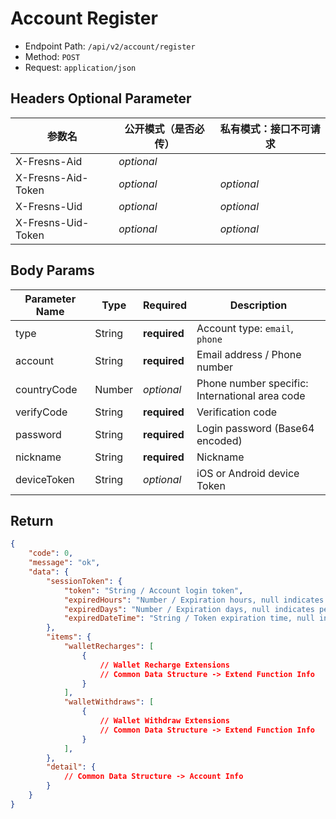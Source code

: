 # Account Register

- Endpoint Path: `/api/v2/account/register`
- Method: `POST`
- Request: `application/json`

## Headers Optional Parameter

| 参数名 | 公开模式（是否必传） | 私有模式：接口不可请求 |
| --- | --- | --- |
| X-Fresns-Aid | *optional* |  |
| X-Fresns-Aid-Token | *optional* | *optional* |
| X-Fresns-Uid | *optional* | *optional* |
| X-Fresns-Uid-Token | *optional* | *optional* |

## Body Params

| Parameter Name | Type | Required | Description |
| --- | --- | --- | --- |
| type | String | **required** | Account type: `email`, `phone` |
| account | String | **required** | Email address / Phone number |
| countryCode | Number | *optional* | Phone number specific: International area code |
| verifyCode | String | **required** | Verification code |
| password | String | **required** | Login password (Base64 encoded) |
| nickname | String | **required** | Nickname |
| deviceToken | String | *optional* | iOS or Android device Token |

## Return

```json
{
    "code": 0,
    "message": "ok",
    "data": {
        "sessionToken": {
            "token": "String / Account login token",
            "expiredHours": "Number / Expiration hours, null indicates permanent validity",
            "expiredDays": "Number / Expiration days, null indicates permanent validity",
            "expiredDateTime": "String / Token expiration time, null indicates permanent validity, format is Y-m-d H:i:s"
        },
        "items": {
            "walletRecharges": [
                {
                    // Wallet Recharge Extensions
                    // Common Data Structure -> Extend Function Info
                }
            ],
            "walletWithdraws": [
                {
                    // Wallet Withdraw Extensions
                    // Common Data Structure -> Extend Function Info
                }
            ],
        },
        "detail": {
            // Common Data Structure -> Account Info
        }
    }
}
```
